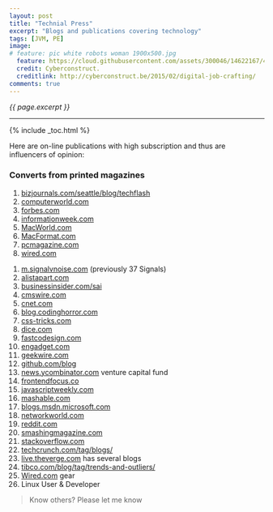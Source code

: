 ```yaml
---
layout: post
title: "Technial Press"
excerpt: "Blogs and publications covering technology"
tags: [JVM, PE]
image:
# feature: pic white robots woman 1900x500.jpg
  feature: https://cloud.githubusercontent.com/assets/300046/14622167/45abd918-0585-11e6-8537-a58e0b55e3ec.jpg
  credit: Cyberconstruct. 
  creditlink: http://cyberconstruct.be/2015/02/digital-job-crafting/
comments: true
---
```

<i>{{ page.excerpt }}</i>
<hr />

{% include _toc.html %}

Here are on-line publications with high subscription and thus are influencers of opinion:

### Converts from printed magazines

<ol>
<li><a target="_blank" href="https://www.bizjournals.com/seattle/blog/techflash/">
   bizjournals.com/seattle/blog/techflash</a></li>
<li><a target="_blank" href="http://computerworld.com/">
   computerworld.com</a></li>
<li><a target="_blank" href="http://forbes.com/">
   forbes.com</a></li>
<li><a target="_blank" href="https://informationweek.com/">
   informationweek.com</a></li>
<li><a target="_blank" href="https://www.Macworld.com/">
   MacWorld.com</a></li>
<li><a target="_blank" href="https://www.Macformat.com/">
   MacFormat.com</a></li>
<li><a target="_blank" href="https://www.pcmagazine.com/">
   pcmagazine.com</a></li>
<li><a target="_blank" href="https://www.wired.com/category/science/science-blogs/eruptions/">
   wired.com</a></li>
</ol>

<ol>
<li><a target="_blank" href="https://m.signalvnoise.com/">
   m.signalvnoise.com</a> (previously 37 Signals)</li>
<li><a target="_blank" href="http://alistapart.com/">
   alistapart.com</a></li>
<li><a target="_blank" href="http://businessinsider.com/sai/">
   businessinsider.com/sai</a></li>
<li><a target="_blank" href="http://businessinsider.com/">
   cmswire.com</a></li>
<li><a target="_blank" href="https://cnet.com/">
   cnet.com</a></li>
<li><a target="_blank" href="https://blog.codinghorror.com/">
   blog.codinghorror.com</a></li>
<li><a target="_blank" href="https://css-tricks.com/">
   css-tricks.com</a></li>
<li><a target="_blank" href="http://insights.dice.com/2012/04/25/project-management-community/">
   dice.com</a></li>
<li><a target="_blank" href="https://fastcodesign.com/">
   fastcodesign.com</a></li>
<li><a target="_blank" href="https://engadget.com/">
   engadget.com</a></li>
<li><a target="_blank" href="http://geekwire.com/">
   geekwire.com</a></li>
<li><a target="_blank" href="https://github.com/blog">
   github.com/blog</a></li>
<li><a target="_blank" href="https://news.ycombinator.com/">
   news.ycombinator.com</a> venture capital fund</li>
<li><a target="_blank" href="https://frontendfocus.co/">
   frontendfocus.co</a></li>
<li><a target="_blank" href="https://javascriptweekly.com/">
   javascriptweekly.com</a></li>
<li><a target="_blank" href="https://mashable.com/">
   mashable.com</a></li>
<li><a target="_blank" href="https://blogs.msdn.microsoft.com/">
   blogs.msdn.microsoft.com</a></li>
<li><a target="_blank" href="https://networkworld.com/">
   networkworld.com</a></li>
<li><a target="_blank" href="https://www.reddit.com/">
   reddit.com</a></li>
<li><a target="_blank" href="https://www.smashingmagazine.com/">
   smashingmagazine.com</a></li>
<li><a target="_blank" href="https://stackoverflow.com/">
   stackoverflow.com</a></li>
<li><a target="_blank" href="https://techcrunch.com/tag/blogs/">
   techcrunch.com/tag/blogs/</a></li>
<li><a target="_blank" href="https://live.theverge.com/">
   live.theverge.com</a> has several blogs</li>
<li><a target="_blank" href="http://www.tibco.com/blog/tag/trends-and-outliers/">
   tibco.com/blog/tag/trends-and-outliers/</a></li>
<li><a target="_blank" href="https://www.wired.com/category/gear/autopia/">
   Wired.com</a> gear</li>
<li>  Linux User & Developer 
</ol>

> Know others? Please let me know